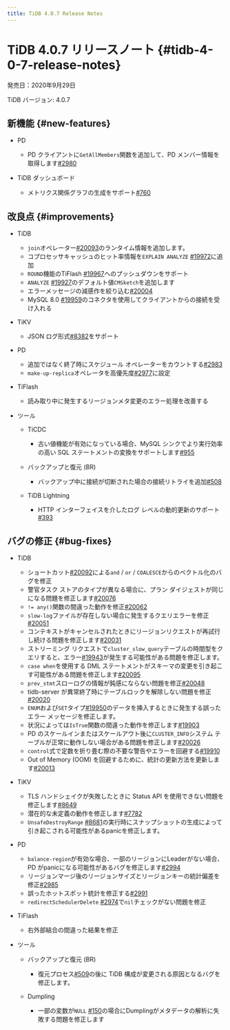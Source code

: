 ```yaml
---
title: TiDB 4.0.7 Release Notes
---
```


# TiDB 4.0.7 リリースノート {#tidb-4-0-7-release-notes}

発売日：2020年9月29日

TiDB バージョン: 4.0.7

## 新機能 {#new-features}

-   PD

    -   PD クライアントに`GetAllMembers`関数を追加して、PD メンバー情報を取得します[#2980](https://github.com/pingcap/pd/pull/2980)

-   TiDB ダッシュボード

    -   メトリクス関係グラフの生成をサポート[#760](https://github.com/pingcap-incubator/tidb-dashboard/pull/760)

## 改良点 {#improvements}

-   TiDB

    -   `join`オペレーター[#20093](https://github.com/pingcap/tidb/pull/20093)のランタイム情報を追加します。
    -   コプロセッサキャッシュのヒット率情報を`EXPLAIN ANALYZE` [#19972](https://github.com/pingcap/tidb/pull/19972)に追加
    -   `ROUND`機能のTiFlash [#19967](https://github.com/pingcap/tidb/pull/19967)へのプッシュダウンをサポート
    -   `ANALYZE` [#19927](https://github.com/pingcap/tidb/pull/19927)のデフォルト値`CMSketch`を追加します
    -   エラーメッセージの減感作を絞り込む[#20004](https://github.com/pingcap/tidb/pull/20004)
    -   MySQL 8.0 [#19959](https://github.com/pingcap/tidb/pull/19959)のコネクタを使用してクライアントからの接続を受け入れる

-   TiKV

    -   JSON ログ形式[#8382](https://github.com/tikv/tikv/pull/8382)をサポート

-   PD

    -   追加ではなく終了時にスケジュール オペレーターをカウントする[#2983](https://github.com/pingcap/pd/pull/2983)
    -   `make-up-replica`オペレータを高優先度[#2977](https://github.com/pingcap/pd/pull/2977)に設定

-   TiFlash

    -   読み取り中に発生するリージョンメタ変更のエラー処理を改善する

-   ツール

    -   TiCDC

        -   古い値機能が有効になっている場合、MySQL シンクでより実行効率の高い SQL ステートメントの変換をサポートします[#955](https://github.com/pingcap/tiflow/pull/955)

    -   バックアップと復元 (BR)

        -   バックアップ中に接続が切断された場合の接続リトライを追加[#508](https://github.com/pingcap/br/pull/508)

    -   TiDB Lightning

        -   HTTP インターフェイスを介したログ レベルの動的更新のサポート[#393](https://github.com/pingcap/tidb-lightning/pull/393)

## バグの修正 {#bug-fixes}

-   TiDB

    -   ショートカット[#20092](https://github.com/pingcap/tidb/pull/20092)による`and` / `or` / `COALESCE`からのベクトル化のバグを修正
    -   警官タスク ストアのタイプが異なる場合に、プラン ダイジェストが同じになる問題を修正します[#20076](https://github.com/pingcap/tidb/pull/20076)
    -   `!= any()`関数の間違った動作を修正[#20062](https://github.com/pingcap/tidb/pull/20062)
    -   `slow-log`ファイルが存在しない場合に発生するクエリエラーを修正[#20051](https://github.com/pingcap/tidb/pull/20051)
    -   コンテキストがキャンセルされたときにリージョンリクエストが再試行し続ける問題を修正します[#20031](https://github.com/pingcap/tidb/pull/20031)
    -   ストリーミング リクエストで`cluster_slow_query`テーブルの時間型をクエリすると、エラー[#19943](https://github.com/pingcap/tidb/pull/19943)が発生する可能性がある問題を修正します。
    -   `case when`を使用する DML ステートメントがスキーマの変更を引き起こす可能性がある問題を修正します[#20095](https://github.com/pingcap/tidb/pull/20095)
    -   `prev_stmt`スローログの情報が鈍感にならない問題を修正[#20048](https://github.com/pingcap/tidb/pull/20048)
    -   tidb-server が異常終了時にテーブルロックを解除しない問題を修正[#20020](https://github.com/pingcap/tidb/pull/20020)
    -   `ENUM`および`SET`タイプ[#19950](https://github.com/pingcap/tidb/pull/19950)のデータを挿入するときに発生する誤ったエラー メッセージを修正します。
    -   状況によっては`IsTrue`関数の間違った動作を修正します[#19903](https://github.com/pingcap/tidb/pull/19903)
    -   PD のスケールインまたはスケールアウト後に`CLUSTER_INFO`システム テーブルが正常に動作しない場合がある問題を修正します[#20026](https://github.com/pingcap/tidb/pull/20026)
    -   `control`式で定数を折り畳む際の不要な警告やエラーを回避する[#19910](https://github.com/pingcap/tidb/pull/19910)
    -   Out of Memory (OOM) を回避するために、統計の更新方法を更新します[#20013](https://github.com/pingcap/tidb/pull/20013)

-   TiKV

    -   TLS ハンドシェイクが失敗したときに Status API を使用できない問題を修正します[#8649](https://github.com/tikv/tikv/pull/8649)
    -   潜在的な未定義の動作を修正します[#7782](https://github.com/tikv/tikv/pull/7782)
    -   `UnsafeDestroyRange` [#8681](https://github.com/tikv/tikv/pull/8681)の実行時にスナップショットの生成によって引き起こされる可能性があるpanicを修正します。

-   PD

    -   `balance-region`が有効な場合、一部のリージョンにLeaderがない場合、PD がpanicになる可能性があるバグを修正します[#2994](https://github.com/pingcap/pd/pull/2994)
    -   リージョンマージ後のリージョンサイズとリージョンキーの統計偏差を修正[#2985](https://github.com/pingcap/pd/pull/2985)
    -   誤ったホットスポット統計を修正する[#2991](https://github.com/pingcap/pd/pull/2991)
    -   `redirectSchedulerDelete` [#2974](https://github.com/pingcap/pd/pull/2974)で`nil`チェックがない問題を修正

-   TiFlash

    -   右外部結合の間違った結果を修正

-   ツール

    -   バックアップと復元 (BR)

        -   復元プロセス[#509](https://github.com/pingcap/br/pull/509)の後に TiDB 構成が変更される原因となるバグを修正します。

    -   Dumpling

        -   一部の変数が`NULL` [#150](https://github.com/pingcap/dumpling/pull/150)の場合にDumplingがメタデータの解析に失敗する問題を修正します

